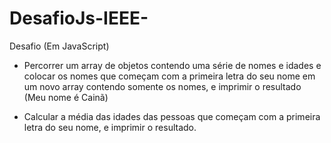 # DesafioJs-IEEE-

Desafio (Em JavaScript)

- Percorrer um array de objetos contendo uma série de nomes e idades e colocar os nomes que começam com a primeira letra do seu nome em um novo array contendo somente os nomes, e imprimir o resultado (Meu nome é Cainã)

- Calcular a média das idades das pessoas que começam com a primeira letra do seu nome, e imprimir o resultado.
